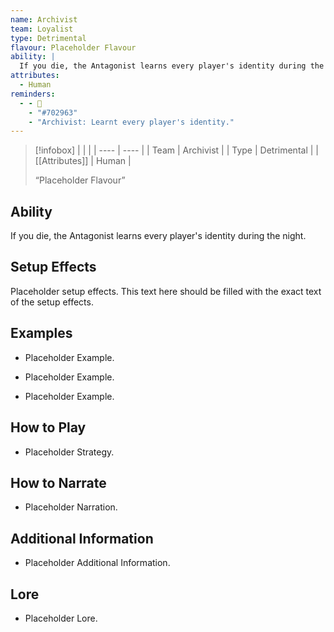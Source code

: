 ```yaml
---
name: Archivist
team: Loyalist
type: Detrimental
flavour: Placeholder Flavour
ability: |
  If you die, the Antagonist learns every player's identity during the night.
attributes:
  - Human
reminders:
  - - 📖
    - "#702963"
    - "Archivist: Learnt every player's identity."
---
```

> [!infobox]
> |  |  |
> | ---- | ---- |
> | Team | Archivist |
> | Type | Detrimental |
> | [[Attributes]] | Human |
> 
>  “Placeholder Flavour”

## Ability
If you die, the Antagonist learns every player's identity during the night.

## Setup Effects
Placeholder setup effects. This text here should be filled with the exact text of the setup effects.

## Examples
- Placeholder Example.

- Placeholder Example.

- Placeholder Example.

## How to Play
- Placeholder Strategy.

## How to Narrate
- Placeholder Narration.

## Additional Information
- Placeholder Additional Information.

## Lore
- Placeholder Lore.